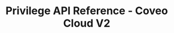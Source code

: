 ---
layout: redoc_page
title: Privilege API Reference - Coveo Cloud V2
categories: api_docs
apiId: Privilege
swagger: ../../api_docs/Privilege.yml
ghPagesSiteName: /cloudv2-docs-site
---